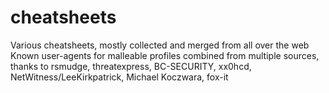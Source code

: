 # cheatsheets
Various cheatsheets, mostly collected and merged from all over the web
Known user-agents for malleable profiles combined from multiple sources, thanks to rsmudge, threatexpress, BC-SECURITY, xx0hcd, NetWitness/LeeKirkpatrick, Michael Koczwara, fox-it
